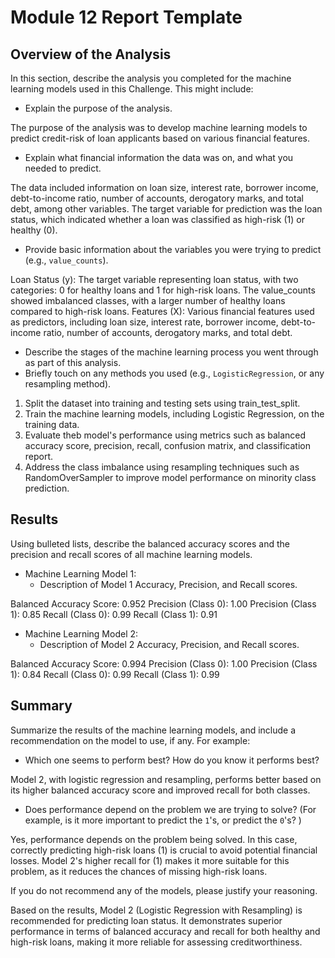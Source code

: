 # Module 12 Report Template

## Overview of the Analysis

In this section, describe the analysis you completed for the machine learning models used in this Challenge. This might include:

* Explain the purpose of the analysis.
  
The purpose of the analysis was to develop machine learning models to predict credit-risk of loan applicants based on various financial features.

* Explain what financial information the data was on, and what you needed to predict.
  
The data included information on loan size, interest rate, borrower income, debt-to-income ratio, number of accounts, derogatory marks, and total debt, among other variables. The target variable for prediction was the loan status, which indicated whether a loan was classified as high-risk (1) or healthy (0).

* Provide basic information about the variables you were trying to predict (e.g., `value_counts`).

Loan Status (y): The target variable representing loan status, with two categories: 0 for healthy loans and 1 for high-risk loans. The value_counts showed imbalanced classes, with a larger number of healthy loans compared to high-risk loans.
Features (X): Various financial features used as predictors, including loan size, interest rate, borrower income, debt-to-income ratio, number of accounts, derogatory marks, and total debt.

* Describe the stages of the machine learning process you went through as part of this analysis.
* Briefly touch on any methods you used (e.g., `LogisticRegression`, or any resampling method).

1. Split the dataset into training and testing sets using train_test_split.
2. Train the machine learning models, including Logistic Regression, on the training data.
3. Evaluate theb model's performance using metrics such as balanced accuracy score, precision, recall, confusion matrix, and classification report.
4. Address the class imbalance using resampling techniques such as RandomOverSampler to improve model performance on minority class prediction.




## Results

Using bulleted lists, describe the balanced accuracy scores and the precision and recall scores of all machine learning models.

* Machine Learning Model 1:
  * Description of Model 1 Accuracy, Precision, and Recall scores.

Balanced Accuracy Score: 0.952
Precision (Class 0): 1.00
Precision (Class 1): 0.85
Recall (Class 0): 0.99
Recall (Class 1): 0.91


* Machine Learning Model 2:
  * Description of Model 2 Accuracy, Precision, and Recall scores.

Balanced Accuracy Score: 0.994
Precision (Class 0): 1.00
Precision (Class 1): 0.84
Recall (Class 0): 0.99
Recall (Class 1): 0.99

## Summary

Summarize the results of the machine learning models, and include a recommendation on the model to use, if any. For example:

* Which one seems to perform best? How do you know it performs best?

Model 2, with logistic regression and resampling, performs better based on its higher balanced accuracy score and improved recall for both classes.

* Does performance depend on the problem we are trying to solve? (For example, is it more important to predict the `1`'s, or predict the `0`'s? )

Yes, performance depends on the problem being solved. In this case, correctly predicting high-risk loans (1) is crucial to avoid potential financial losses. Model 2's higher recall for (1) makes it more suitable for this problem, as it reduces the chances of missing high-risk loans.

If you do not recommend any of the models, please justify your reasoning.

Based on the results, Model 2 (Logistic Regression with Resampling) is recommended for predicting loan status. It demonstrates superior performance in terms of balanced accuracy and recall for both healthy and high-risk loans, making it more reliable for assessing creditworthiness.
